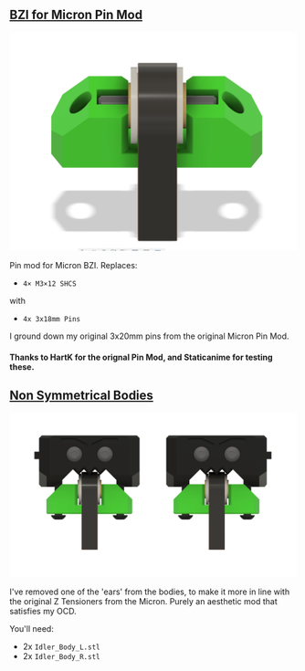 ## [BZI for Micron Pin Mod](https://github.com/clee/VoronBFI/tree/main/usermods/Jadecky/STLs/Pin%20Mod)

![](https://github.com/clee/VoronBFI/blob/main/usermods/Jadecky/Images/Pin_Mod.png)

Pin mod for Micron BZI.
Replaces:
- ```4× M3×12 SHCS``` 

with 

- ```4x 3x18mm Pins```

I ground down my original 3x20mm pins from the original Micron Pin Mod.

#### Thanks to HartK for the orignal Pin Mod, and Staticanime for testing these.

## [Non Symmetrical Bodies](https://github.com/clee/VoronBFI/tree/main/usermods/Jadecky/STLs/Non%20Symmetrical%20Bodies)

![](https://github.com/clee/VoronBFI/blob/main/usermods/Jadecky/Images/Non_Symetrical.png)

I've removed one of the 'ears' from the bodies, to make it more in line with the original Z Tensioners from the Micron. Purely an aesthetic mod that satisfies my OCD.

You'll need:

- 2x ```Idler_Body_L.stl```
- 2x ```Idler_Body_R.stl```


